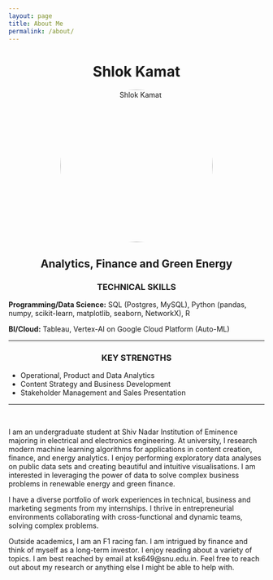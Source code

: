```yaml
---
layout: page
title: About Me
permalink: /about/
---
```


<center>
<!-- -->
<h1>Shlok Kamat</h1>
<img src="https://media.licdn.com/dms/image/C4D03AQF5W7Uc1QV0PQ/profile-displayphoto-shrink_400_400/0/1658177434236?e=1677110400&v=beta&t=wKTKoX-pc_dy3rJ1fba-UrChCJiqyfufDky7SRz4Cd0" alt="Shlok Kamat" height="300" width="300" style="border-radius: 50%"> 

<h2>Analytics, Finance and Green Energy</h2>
</center>

<center><h3>TECHNICAL SKILLS</h3></center>
<p><strong>Programming/Data Science:</strong> SQL (Postgres, MySQL), Python (pandas, numpy, scikit-learn, matplotlib, seaborn, NetworkX), R</p>
<p><strong>BI/Cloud:</strong> Tableau, Vertex-AI on Google Cloud Platform (Auto-ML)

<hr>

<center><h3>KEY STRENGTHS</h3></center>
<ul>
<li>Operational, Product and Data Analytics</li>
<li>Content Strategy and Business Development</li>
<li>Stakeholder Management and Sales Presentation</li>
</ul>
<hr>
<br />


<p>I am an undergraduate student at Shiv Nadar Institution of Eminence majoring in electrical and electronics engineering. At university, I research modern machine learning algorithms for applications in content creation, finance, and energy analytics. I enjoy performing exploratory data analyses on public data sets and creating beautiful and intuitive visualisations. I am interested in leveraging the power of data to solve complex business problems in renewable energy and green finance.</p>


<p>I have a diverse portfolio of work experiences in technical, business and marketing segments from my internships. I thrive in entrepreneurial environments collaborating with cross-functional and dynamic teams, solving complex problems.</p>

<p>Outside academics, I am an F1 racing fan. I am intrigued by finance and think of myself as a long-term investor. I enjoy reading about a variety of topics. I am best reached by email at ks649@snu.edu.in. Feel free to reach out about my research or anything else I might be able to help with.</p>

